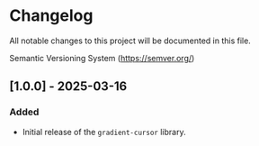 # Changelog

All notable changes to this project will be documented in this file.

Semantic Versioning System (https://semver.org/)

## [1.0.0] - 2025-03-16

### Added

- Initial release of the `gradient-cursor` library.
